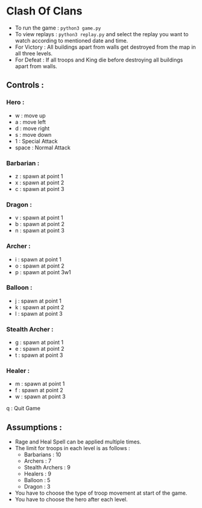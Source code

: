 # Clash Of Clans

- To run the game : `python3 game.py`
- To view replays : `python3 replay.py`  and select the replay you want to watch according to mentioned date and time.
- For Victory : All buildings apart from walls get destroyed from the map in all three levels.
- For Defeat : If all troops and King die before destroying all buildings apart from walls.

## Controls :

### Hero :

- w : move up
- a : move left
- d : move right
- s : move down
- 1 : Special Attack
- space : Normal Attack

### Barbarian :

- z : spawn at point 1
- x : spawn at point 2
- c : spawn at point 3

### Dragon :

- v : spawn at point 1
- b : spawn at point 2
- n : spawn at point 3

### Archer :

- i : spawn at point 1
- o : spawn at point 2
- p : spawn at point 3w1

### Balloon :

- j : spawn at point 1
- k : spawn at point 2
- l : spawn at point 3

### Stealth Archer :

- g : spawn at point 1
- e : spawn at point 2
- t : spawn at point 3

### Healer :

- m : spawn at point 1
- f : spawn at point 2
- w : spawn at point 3

q : Quit Game

## Assumptions :

- Rage and Heal Spell can be applied multiple times.
- The limit for troops in each level is as follows :
    - Barbarians : 10
    - Archers : 7
    - Stealth Archers : 9
    - Healers : 9
    - Balloon : 5
    - Dragon : 3
- You have to choose the type of troop movement at start of the game.
- You have to choose the hero after each level.
